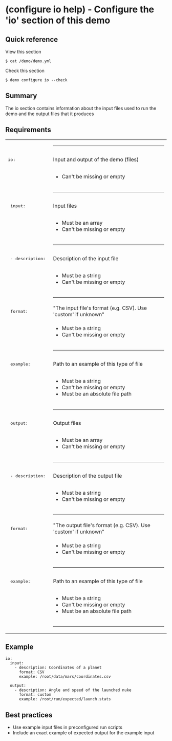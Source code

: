 # (configure io help) - Configure the 'io' section of this demo

## Quick reference

View this section

```
$ cat /demo/demo.yml 
```

Check this section

```
$ demo configure io --check
```

## Summary

The io section contains information about the input files used to run the demo and the output files that it produces

## Requirements

|                     |         |
| ------------------- | ------- |
|                     | <hr>    |
| <pre>io:</pre> | Input and output of the demo (files) |
|                     | <ul><li>Can&#39;t be missing or empty</li></ul> |
|                     | <hr>    |
| <pre>  input:</pre> | Input files |
|                     | <ul><li>Must be an array</li><li>Can&#39;t be missing or empty</li></ul> |
|                     | <hr>    |
| <pre>    - description: </pre> | Description of the input file |
|                     | <ul><li>Must be a string</li><li>Can&#39;t be missing or empty</li></ul> |
|                     | <hr>    |
| <pre>      format: </pre> | &quot;The input file&#39;s format (e.g. CSV). Use &#39;custom&#39; if unknown&quot; |
|                     | <ul><li>Must be a string</li><li>Can&#39;t be missing or empty</li></ul> |
|                     | <hr>    |
| <pre>      example: </pre> | Path to an example of this type of file |
|                     | <ul><li>Must be a string</li><li>Can&#39;t be missing or empty</li><li>Must be an absolute file path</li></ul> |
|                     | <hr>    |
| <pre>  output:</pre> | Output files |
|                     | <ul><li>Must be an array</li><li>Can&#39;t be missing or empty</li></ul> |
|                     | <hr>    |
| <pre>    - description: </pre> | Description of the output file |
|                     | <ul><li>Must be a string</li><li>Can&#39;t be missing or empty</li></ul> |
|                     | <hr>    |
| <pre>      format: </pre> | &quot;The output file&#39;s format (e.g. CSV). Use &#39;custom&#39; if unknown&quot; |
|                     | <ul><li>Must be a string</li><li>Can&#39;t be missing or empty</li></ul> |
|                     | <hr>    |
| <pre>      example: </pre> | Path to an example of this type of file |
|                     | <ul><li>Must be a string</li><li>Can&#39;t be missing or empty</li><li>Must be an absolute file path</li></ul> |
|                     | <hr>    |

## Example

```
io:
  input:
    - description: Coordinates of a planet
      format: CSV
      example: /root/data/mars/coordinates.csv
      
  output:
    - description: Angle and speed of the launched nuke
      format: custom
      example: /root/run/expected/launch.stats
```

## Best practices

+ Use example input files in preconfigured run scripts
+ Include an exact example of expected output for the example input
